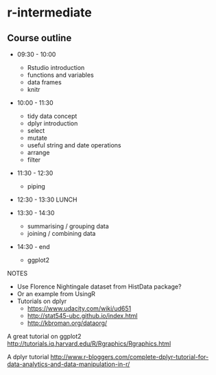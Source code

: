 # r-intermediate

## Course outline

- 09:30 - 10:00
    + Rstudio introduction
    + functions and variables
    + data frames
    + knitr
    
- 10:00 - 11:30
    + tidy data concept
    + dplyr introduction
    + select
    + mutate
    + useful string and date operations
    + arrange
    + filter
- 11:30 - 12:30
    + piping
- 12:30 - 13:30 LUNCH
- 13:30 - 14:30 
    + summarising / grouping data
    + joining / combining data
- 14:30 - end 
    + ggplot2


NOTES

- Use Florence Nightingale dataset from HistData package?
- Or an example from UsingR
- Tutorials on dplyr
    + https://www.udacity.com/wiki/ud651
    + http://stat545-ubc.github.io/index.html
    + http://kbroman.org/dataorg/

A great tutorial on ggplot2
http://tutorials.iq.harvard.edu/R/Rgraphics/Rgraphics.html

A dplyr tutorial
http://www.r-bloggers.com/complete-dplyr-tutorial-for-data-analytics-and-data-manipulation-in-r/
